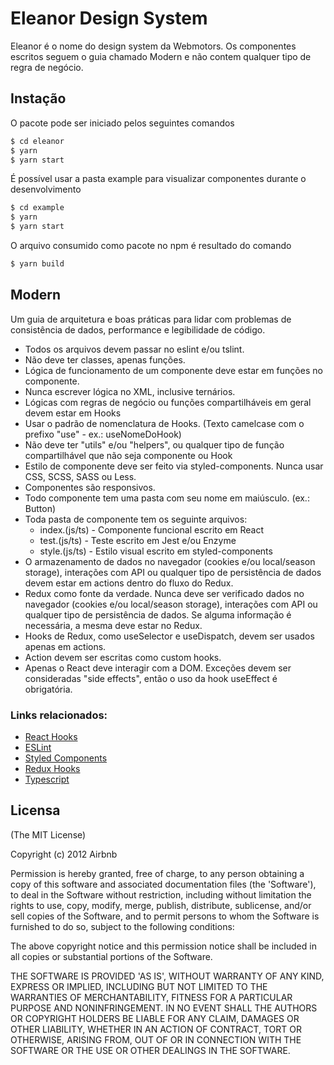 # Eleanor Design System

Eleanor é o nome do design system da Webmotors. Os componentes escritos seguem o guia chamado Modern e não contem qualquer tipo de regra de negócio.

## Instação

O pacote pode ser iniciado pelos seguintes comandos
```sh
$ cd eleanor
$ yarn
$ yarn start
```
É possível usar a pasta example para visualizar componentes durante o desenvolvimento
```sh
$ cd example
$ yarn
$ yarn start
```
O arquivo consumido como pacote no npm é resultado do comando

```sh
$ yarn build
```


## Modern

Um guia de arquitetura e boas práticas para lidar com problemas de consistência de dados, performance e legibilidade de código.


* Todos os arquivos devem passar no eslint e/ou tslint.
* Não deve ter classes, apenas funções.
* Lógica de funcionamento de um componente deve estar em funções no componente.
*  Nunca escrever lógica no XML, inclusive ternários.
*  Lógicas com regras de negócio ou funções compartilháveis em geral devem estar em Hooks
*  Usar o padrão de nomenclatura de Hooks. (Texto camelcase com o prefixo "use" - ex.: useNomeDoHook)
*  Não deve ter "utils" e/ou "helpers", ou qualquer tipo de função compartilhável que não seja componente ou Hook
*  Estilo de componente deve ser feito via styled-components. Nunca usar CSS, SCSS, SASS ou Less.
*  Componentes são responsivos.
*  Todo componente tem uma pasta com seu nome em maiúsculo. (ex.: Button)
*  Toda pasta de componente tem os seguinte arquivos:
    *  index.(js/ts) - Componente funcional escrito em React
    *  test.(js/ts)  - Teste escrito em Jest e/ou Enzyme
    *  style.(js/ts) - Estilo visual escrito em styled-components
*  O armazenamento de dados no navegador (cookies e/ou local/season storage), interações com API ou qualquer tipo de persistência de dados devem estar em actions dentro do fluxo do Redux.
*  Redux como fonte da verdade. Nunca deve ser verificado dados no navegador (cookies e/ou local/season storage), interações com API ou qualquer tipo de persistência de dados. Se alguma informação é necessária, a mesma deve estar no Redux.
*  Hooks de Redux, como useSelector e useDispatch, devem ser usados apenas em actions.
*  Action devem ser escritas como custom hooks.
*  Apenas o React deve interagir com a DOM. Exceções devem ser consideradas "side effects", então o uso da hook useEffect é obrigatória.

### Links relacionados:

* [React Hooks]
* [ESLint]
* [Styled Components]
* [Redux Hooks]
* [Typescript]

## Licensa
(The MIT License)

Copyright (c) 2012 Airbnb

Permission is hereby granted, free of charge, to any person obtaining a copy of this software and associated documentation files (the 'Software'), to deal in the Software without restriction, including without limitation the rights to use, copy, modify, merge, publish, distribute, sublicense, and/or sell copies of the Software, and to permit persons to whom the Software is furnished to do so, subject to the following conditions:

The above copyright notice and this permission notice shall be included in all copies or substantial portions of the Software.

THE SOFTWARE IS PROVIDED 'AS IS', WITHOUT WARRANTY OF ANY KIND, EXPRESS OR IMPLIED, INCLUDING BUT NOT LIMITED TO THE WARRANTIES OF MERCHANTABILITY, FITNESS FOR A PARTICULAR PURPOSE AND NONINFRINGEMENT. IN NO EVENT SHALL THE AUTHORS OR COPYRIGHT HOLDERS BE LIABLE FOR ANY CLAIM, DAMAGES OR OTHER LIABILITY, WHETHER IN AN ACTION OF CONTRACT, TORT OR OTHERWISE, ARISING FROM, OUT OF OR IN CONNECTION WITH THE SOFTWARE OR THE USE OR OTHER DEALINGS IN THE SOFTWARE.

[React Hooks]: <https://pt-br.reactjs.org/docs/hooks-intro.html>
[ESLint]: <https://eslint.org/docs/rules/>
[Styled Components]: <https://styled-components.com/>
[Redux Hooks]: <https://react-redux.js.org/next/api/hooks>
[Typescript]: <https://typescriptlang.org/>
